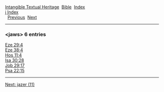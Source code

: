 [Intangible Textual Heritage](../../index)  [Bible](../index) 
[Index](index)   
[j Index](_j_)  
  [Previous](c06106)  [Next](c06108) 

------------------------------------------------------------------------

### &lt;jaws&gt; 6 entries

[Eze 29:4](../kjv/eze029.htm#004)  
[Eze 38:4](../kjv/eze038.htm#004)  
[Hos 11:4](../kjv/hos011.htm#004)  
[Isa 30:28](../kjv/isa030.htm#028)  
[Job 29:17](../kjv/job029.htm#017)  
[Psa 22:15](../kjv/psa022.htm#015)  

------------------------------------------------------------------------

[Next: jazer (11)](c06108)
